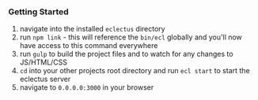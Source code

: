 ### Getting Started

1. navigate into the installed `eclectus` directory
2. run `npm link` - this will reference the `bin/ecl` globally and you'll now have access to this command everywhere
3. run `gulp` to build the project files and to watch for any changes to JS/HTML/CSS
4. `cd` into your other projects root directory and run `ecl start` to start the eclectus server
5. navigate to `0.0.0.0:3000` in your browser